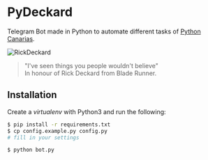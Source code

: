 # PyDeckard

Telegram Bot made in Python to automate different tasks of [Python Canarias](http://pythoncanarias.es).

![RickDeckard](http://www.fantascienza.com/imgbank/thumb200/NEWS/rick-deckard.jpg) 

> "I've seen things you people wouldn't believe"  
> In honour of Rick Deckard from Blade Runner.

## Installation

Create a *virtualenv* with Python3 and run the following:

```bash
$ pip install -r requirements.txt
$ cp config.example.py config.py
# fill in your settings

$ python bot.py
```
